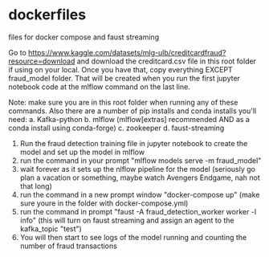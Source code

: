 # dockerfiles
files for docker compose and faust streaming 

Go to https://www.kaggle.com/datasets/mlg-ulb/creditcardfraud?resource=download and download the creditcard.csv file in this root folder if using on your local. Once you have that, copy everything EXCEPT fraud_model folder. That will be created when you run the first jupyter notebook code at the mlflow command on the last line.

Note: make sure you are in this root folder when running any of these commands. Also there are a number of pip installs and conda installs you'll need:
a. Kafka-python
b. mlflow (mlflow[extras] recommended AND as a conda install using conda-forge)
c. zookeeper
d. faust-streaming

1. Run the fraud detection training file in jupyter notebook to create the model and set up the model in mlflow
2. run the command in your prompt "mlflow models serve -m fraud_model"
3. wait forever as it sets up the nlflow pipeline for the model (seriously go plan a vacation or something, maybe watch Avengers Endgame, nah not that long)
4. run the command in a new prompt window "docker-compose up" (make sure youre in the folder with docker-compose.yml)
5. run the command in prompt "faust -A fraud_detection_worker worker -l info" (this will turn on faust streaming and assign an agent to the kafka_topic "test")
6. You will then start to see logs of the model running and counting the number of fraud transactions

